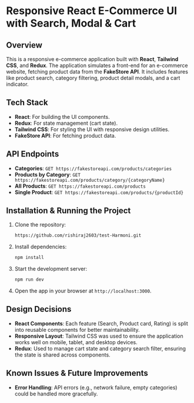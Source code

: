 # Responsive React E-Commerce UI with Search, Modal & Cart

## Overview

This is a responsive e-commerce application built with **React**, **Tailwind CSS**, and **Redux**. The application simulates a front-end for an e-commerce website, fetching product data from the **FakeStore API**. It includes features like product search, category filtering, product detail modals, and a cart indicator.

  
## Tech Stack

- **React**: For building the UI components.
- **Redux**: For state management (cart state).
- **Tailwind CSS**: For styling the UI with responsive design utilities.
- **FakeStore API**: For fetching product data.

## API Endpoints

- **Categories**: `GET https://fakestoreapi.com/products/categories`
- **Products by Category**: `GET https://fakestoreapi.com/products/category/{categoryName}`
- **All Products**: `GET https://fakestoreapi.com/products`
- **Single Product**: `GET https://fakestoreapi.com/products/{productId}`

## Installation & Running the Project

1. Clone the repository:
   ```bash
   https://github.com/rishiraj2603/test-Harmoni.git
   ```

2. Install dependencies:
   ```bash
   npm install
   ```

3. Start the development server:
   ```bash
   npm run dev
   ```

4. Open the app in your browser at `http://localhost:3000`.

## Design Decisions

- **React Components**: Each feature (Search, Product card, Rating) is split into reusable components for better maintainability.
- **Responsive Layout**: Tailwind CSS was used to ensure the application works well on mobile, tablet, and desktop devices.
- **Redux**: Used to manage cart state and category search filter, ensuring the state is shared across components.

## Known Issues & Future Improvements

- **Error Handling**: API errors (e.g., network failure, empty categories) could be handled more gracefully.

